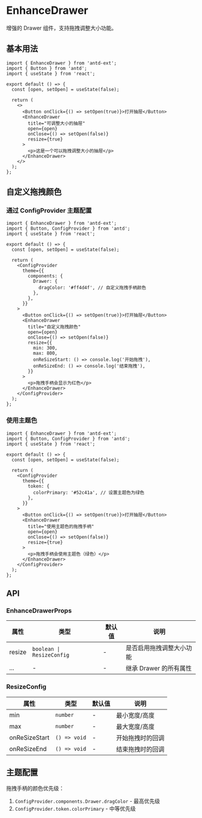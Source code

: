 # EnhanceDrawer

增强的 Drawer 组件，支持拖拽调整大小功能。

## 基本用法

```tsx
import { EnhanceDrawer } from 'antd-ext';
import { Button } from 'antd';
import { useState } from 'react';

export default () => {
  const [open, setOpen] = useState(false);

  return (
    <>
      <Button onClick={() => setOpen(true)}>打开抽屉</Button>
      <EnhanceDrawer
        title="可调整大小的抽屉"
        open={open}
        onClose={() => setOpen(false)}
        resize={true}
      >
        <p>这是一个可以拖拽调整大小的抽屉</p>
      </EnhanceDrawer>
    </>
  );
};
```

## 自定义拖拽颜色

### 通过 ConfigProvider 主题配置

```tsx
import { EnhanceDrawer } from 'antd-ext';
import { Button, ConfigProvider } from 'antd';
import { useState } from 'react';

export default () => {
  const [open, setOpen] = useState(false);

  return (
    <ConfigProvider
      theme={{
        components: {
          Drawer: {
            dragColor: '#ff4d4f', // 自定义拖拽手柄颜色
          },
        },
      }}
    >
      <Button onClick={() => setOpen(true)}>打开抽屉</Button>
      <EnhanceDrawer
        title="自定义拖拽颜色"
        open={open}
        onClose={() => setOpen(false)}
        resize={{
          min: 300,
          max: 800,
          onReSizeStart: () => console.log('开始拖拽'),
          onReSizeEnd: () => console.log('结束拖拽'),
        }}
      >
        <p>拖拽手柄会显示为红色</p>
      </EnhanceDrawer>
    </ConfigProvider>
  );
};
```

### 使用主题色

```tsx
import { EnhanceDrawer } from 'antd-ext';
import { Button, ConfigProvider } from 'antd';
import { useState } from 'react';

export default () => {
  const [open, setOpen] = useState(false);

  return (
    <ConfigProvider
      theme={{
        token: {
          colorPrimary: '#52c41a', // 设置主题色为绿色
        },
      }}
    >
      <Button onClick={() => setOpen(true)}>打开抽屉</Button>
      <EnhanceDrawer
        title="使用主题色的拖拽手柄"
        open={open}
        onClose={() => setOpen(false)}
        resize={true}
      >
        <p>拖拽手柄会使用主题色（绿色）</p>
      </EnhanceDrawer>
    </ConfigProvider>
  );
};
```

## API

### EnhanceDrawerProps

| 属性   | 类型                      | 默认值 | 说明                     |
| ------ | ------------------------- | ------ | ------------------------ |
| resize | `boolean \| ResizeConfig` | -      | 是否启用拖拽调整大小功能 |
| ...    | -                         | -      | 继承 Drawer 的所有属性   |

### ResizeConfig

| 属性          | 类型         | 默认值 | 说明             |
| ------------- | ------------ | ------ | ---------------- |
| min           | `number`     | -      | 最小宽度/高度    |
| max           | `number`     | -      | 最大宽度/高度    |
| onReSizeStart | `() => void` | -      | 开始拖拽时的回调 |
| onReSizeEnd   | `() => void` | -      | 结束拖拽时的回调 |

## 主题配置

拖拽手柄的颜色优先级：

1. `ConfigProvider.components.Drawer.dragColor` - 最高优先级
2. `ConfigProvider.token.colorPrimary` - 中等优先级
